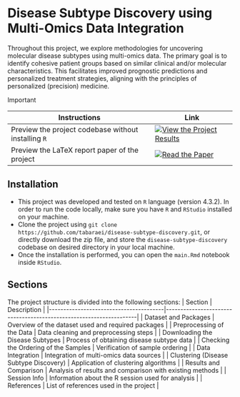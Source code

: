 # Disease Subtype Discovery using Multi-Omics Data Integration

Throughout this project, we explore methodologies for uncovering molecular disease subtypes using multi-omics data. The primary goal is to identify cohesive patient groups based on similar clinical and/or molecular characteristics. This facilitates improved prognostic predictions and personalized treatment strategies, aligning with the principles of personalized (precision) medicine.

> [!IMPORTANT]
> 
> | Instructions | Link |
> |--------------|------|
> | Preview the project codebase without installing `R` | [![View the Project Results](https://img.shields.io/badge/View%20Project%20Results-HTML-blue)](https://htmlpreview.github.io/?https://github.com/tabaraei/disease-subtype-discovery/blob/master/main.html) |
> | Preview the LaTeX report paper of the project | [![Read the Paper](https://img.shields.io/badge/Read%20the%20Paper-PDF-red)](https://github.com/tabaraei/disease-subtype-discovery/blob/master/report/report.pdf) |

## Installation
- This project was developed and tested on `R` language (version 4.3.2). In order to run the code locally, make sure you have `R` and `RStudio` installed on your machine.
- Clone the project using `git clone https://github.com/tabaraei/disease-subtype-discovery.git`, or directly download the zip file, and store the `disease-subtype-discovery` codebase on desired directory in your local machine.
- Once the installation is performed, you can open the `main.Rmd` notebook inside `RStudio`.

## Sections
The project structure is divided into the following sections:
| Section                                | Description                                                        |
|----------------------------------------|--------------------------------------------------------------------|
| Dataset and Packages                   | Overview of the dataset used and required packages                 |
| Preprocessing of the Data              | Data cleaning and preprocessing steps                              |
| Downloading the Disease Subtypes       | Process of obtaining disease subtype data                          |
| Checking the Ordering of the Samples   | Verification of sample ordering                                    |
| Data Integration                       | Integration of multi-omics data sources                            |
| Clustering (Disease Subtype Discovery) | Application of clustering algorithms                               |
| Results and Comparison                 | Analysis of results and comparison with existing methods           |
| Session Info                           | Information about the R session used for analysis                  |
| References                             | List of references used in the project                             |
